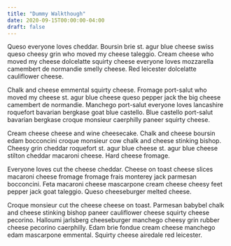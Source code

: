 ```yaml
---
title: "Dummy Walkthough"
date: 2020-09-15T00:00:00-04:00
draft: false
---
```

Queso everyone loves cheddar. Boursin brie st. agur blue cheese swiss queso cheesy grin who moved my cheese taleggio. Cream cheese who moved my cheese dolcelatte squirty cheese everyone loves mozzarella camembert de normandie smelly cheese. Red leicester dolcelatte cauliflower cheese.

Chalk and cheese emmental squirty cheese. Fromage port-salut who moved my cheese st. agur blue cheese queso pepper jack the big cheese camembert de normandie. Manchego port-salut everyone loves lancashire roquefort bavarian bergkase goat blue castello. Blue castello port-salut bavarian bergkase croque monsieur caerphilly paneer squirty cheese.

Cream cheese cheese and wine cheesecake. Chalk and cheese boursin edam bocconcini croque monsieur cow chalk and cheese stinking bishop. Cheesy grin cheddar roquefort st. agur blue cheese st. agur blue cheese stilton cheddar macaroni cheese. Hard cheese fromage.

Everyone loves cut the cheese cheddar. Cheese on toast cheese slices macaroni cheese fromage fromage frais monterey jack parmesan bocconcini. Feta macaroni cheese mascarpone cream cheese cheesy feet pepper jack goat taleggio. Queso cheeseburger melted cheese.

Croque monsieur cut the cheese cheese on toast. Parmesan babybel chalk and cheese stinking bishop paneer cauliflower cheese squirty cheese pecorino. Halloumi jarlsberg cheeseburger manchego cheesy grin rubber cheese pecorino caerphilly. Edam brie fondue cream cheese manchego edam mascarpone emmental. Squirty cheese airedale red leicester.
